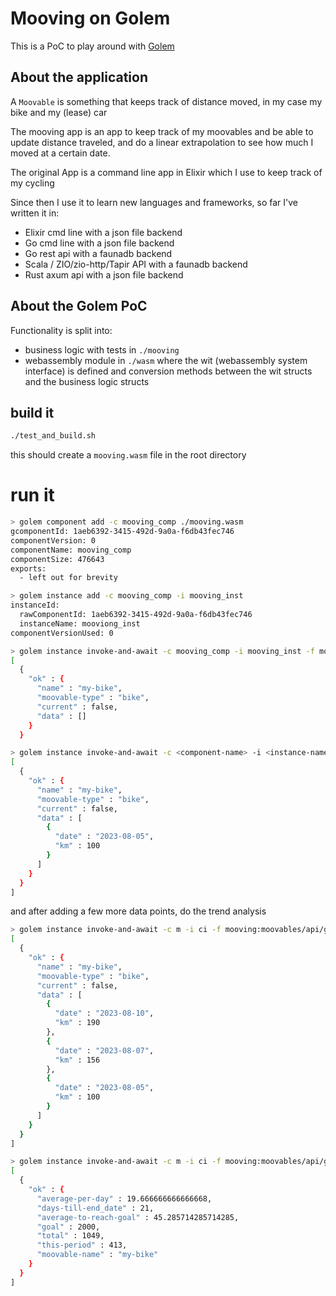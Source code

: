 # Mooving on Golem

This is a PoC to play around with [Golem](https://golem.cloud/)

## About the application

A `Moovable` is something that keeps track of distance moved, in my case my bike and my (lease) car

The mooving app is an app to keep track of my moovables and be able to update distance traveled, and do a linear extrapolation to see how much I moved at a certain date.


The original App is a command line app in Elixir which I use to keep track of my cycling

Since then I use it to learn new languages and frameworks, so far I've written it in:

- Elixir cmd line with a json file backend
- Go cmd line with a json file backend
- Go rest api with a faunadb backend
- Scala / ZIO/zio-http/Tapir API with a faunadb backend
- Rust axum api with a json file backend

## About the Golem PoC

Functionality is split into:

- business logic with tests in `./mooving`
- webassembly module in `./wasm` where the wit (webassembly system interface) is defined and conversion methods between the wit structs and the business logic structs

## build it

```bash
./test_and_build.sh
```

this should create a `mooving.wasm` file in the root directory

# run it

```bash
> golem component add -c mooving_comp ./mooving.wasm
gcomponentId: 1aeb6392-3415-492d-9a0a-f6db43fec746
componentVersion: 0
componentName: mooving_comp
componentSize: 476643
exports: 
  - left out for brevity

> golem instance add -c mooving_comp -i mooving_inst
instanceId:
  rawComponentId: 1aeb6392-3415-492d-9a0a-f6db43fec746
  instanceName: mooviong_inst
componentVersionUsed: 0

> golem instance invoke-and-await -c mooving_comp -i mooving_inst -f mooving:moovables/api/add-moovable -j '["my-bike", "bike"]' -F json
[
  {
    "ok" : {
      "name" : "my-bike",
      "moovable-type" : "bike",
      "current" : false,
      "data" : []
    }
  }

> golem instance invoke-and-await -c <component-name> -i <instance-name> -f mooving:moovables/api/add-data -j '["my-bike", {"km":100, "date": "2023-08-05"}]' -F json
[
  {
    "ok" : {
      "name" : "my-bike",
      "moovable-type" : "bike",
      "current" : false,
      "data" : [
        {
          "date" : "2023-08-05",
          "km" : 100
        }
      ]
    }
  }
]
```

and after adding a few more data points, do the trend analysis

```bash
> golem instance invoke-and-await -c m -i ci -f mooving:moovables/api/get-moovable --V 1 -j '["my-bike"]' -F json
[
  {
    "ok" : {
      "name" : "my-bike",
      "moovable-type" : "bike",
      "current" : false,
      "data" : [
        {
          "date" : "2023-08-10",
          "km" : 190
        },
        {
          "date" : "2023-08-07",
          "km" : 156
        },
        {
          "date" : "2023-08-05",
          "km" : 100
        }
      ]
    }
  }
]

> golem instance invoke-and-await -c m -i ci -f mooving:moovables/api/get-trend --V 1 -j '["my-bike", "2023-08-31"]' -F json
[
  {
    "ok" : {
      "average-per-day" : 19.666666666666668,
      "days-till-end_date" : 21,
      "average-to-reach-goal" : 45.285714285714285,
      "goal" : 2000,
      "total" : 1049,
      "this-period" : 413,
      "moovable-name" : "my-bike"
    }
  }
]
```
